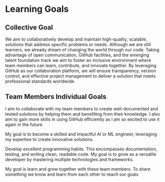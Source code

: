 # Learning Goals

## Collective Goal

We aim to collaboratively develop and maintain high-quality, scalable, solutions
that address specific problems or needs. Although we are still learners,
we already dream
of changing the world through our code. Taking advantage of open communication,
GitHub facilities, and the emerging talent foundation track we aim to foster an
inclusive environment where team members can learn, contribute, and innovate
together.
By leveraging GitHub as our collaboration platform, we will ensure transparency,
version control, and effective project management to deliver a solution that meets
professional standards worldwide.

## Team Members Individual Goals

I aim to collaborate with my team members to create well-documented
and tested solutions by helping them and benefiting from their knowledge. I also
aim to gain more skills in using GitHub efficiently as I am so excited to use it
again in the future.

My goal is to become a skilled and impactful AI or ML engineer,
leveraging my expertise to create innovative solutions.

Develop excellent programming habits. This encompasses
documentation, testing, and writing clean, readable code.
 My goal is to grow as a versatile developer
by mastering multiple technologies and frameworks.

My goal is learn and grow together with these team members.
To share something we know and learn from each other to reach
our goals
